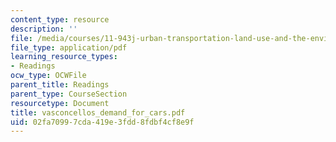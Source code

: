 ```yaml
---
content_type: resource
description: ''
file: /media/courses/11-943j-urban-transportation-land-use-and-the-environment-spring-2002/02fa70997cda419e3fdd8fdbf4cf8e9f_vasconcellos_demand_for_cars.pdf
file_type: application/pdf
learning_resource_types:
- Readings
ocw_type: OCWFile
parent_title: Readings
parent_type: CourseSection
resourcetype: Document
title: vasconcellos_demand_for_cars.pdf
uid: 02fa7099-7cda-419e-3fdd-8fdbf4cf8e9f
---
```


